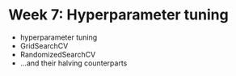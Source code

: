 # Week 7: Hyperparameter tuning

* hyperparameter tuning
* GridSearchCV
* RandomizedSearchCV
* ...and their halving counterparts
